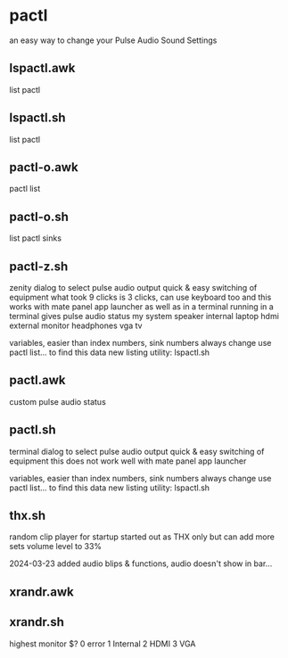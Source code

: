 # pactl

an easy way to change your Pulse Audio Sound Settings

lspactl.awk
--------------------------------------------------------------------------------
list pactl

lspactl.sh
--------------------------------------------------------------------------------
list pactl

pactl-o.awk
--------------------------------------------------------------------------------
pactl list

pactl-o.sh
--------------------------------------------------------------------------------
list pactl sinks

pactl-z.sh
--------------------------------------------------------------------------------
zenity dialog to select pulse audio output
quick & easy switching of equipment
   what took 9 clicks is 3 clicks, can use keyboard too
and this works with mate panel app launcher as well as in a terminal
   running in a terminal gives pulse audio status
my system
    speaker     internal laptop
    hdmi        external monitor
    headphones  vga tv

variables, easier than index numbers, sink numbers always change
use pactl list... to find this data
new listing utility: lspactl.sh

pactl.awk
--------------------------------------------------------------------------------
custom pulse audio status

pactl.sh
--------------------------------------------------------------------------------
terminal dialog to select pulse audio output
quick & easy switching of equipment
this does not work well with mate panel app launcher

variables, easier than index numbers, sink numbers always change
use pactl list... to find this data
new listing utility: lspactl.sh

thx.sh
--------------------------------------------------------------------------------
random clip player for startup
started out as THX only but can add more
sets volume level to 33%

2024-03-23 added audio blips & functions, audio doesn't show in bar...

xrandr.awk
--------------------------------------------------------------------------------

xrandr.sh
--------------------------------------------------------------------------------
highest monitor
   $?
    0     error
    1     Internal
    2     HDMI
    3     VGA

